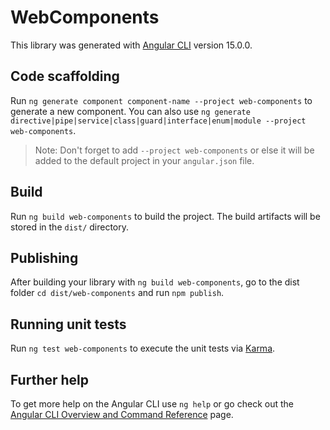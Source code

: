# WebComponents

This library was generated with [Angular CLI](https://github.com/angular/angular-cli) version 15.0.0.

## Code scaffolding

Run `ng generate component component-name --project web-components` to generate a new component. You can also use `ng generate directive|pipe|service|class|guard|interface|enum|module --project web-components`.
> Note: Don't forget to add `--project web-components` or else it will be added to the default project in your `angular.json` file. 

## Build

Run `ng build web-components` to build the project. The build artifacts will be stored in the `dist/` directory.

## Publishing

After building your library with `ng build web-components`, go to the dist folder `cd dist/web-components` and run `npm publish`.

## Running unit tests

Run `ng test web-components` to execute the unit tests via [Karma](https://karma-runner.github.io).

## Further help

To get more help on the Angular CLI use `ng help` or go check out the [Angular CLI Overview and Command Reference](https://angular.io/cli) page.
